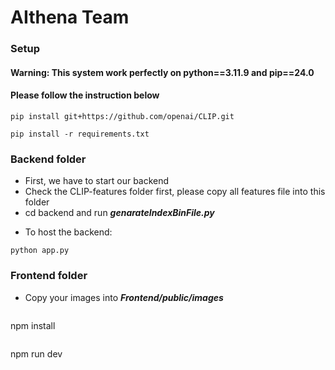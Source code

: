 # AIthena Team

### Setup
#### Warning: This system work perfectly on python==3.11.9 and pip==24.0
#### Please follow the instruction below

```
pip install git+https://github.com/openai/CLIP.git
```
```
pip install -r requirements.txt
```

### Backend folder
- First, we have to start our backend
- Check the CLIP-features folder first, please copy all features file into this folder 
- cd backend and run **_genarateIndexBinFile.py_**
    

<!-- ![image](https://github.com/user-attachments/assets/31721ad1-5a83-4c5c-aae2-7ba6d23f21df) -->
- To host the backend:

```
python app.py
```

### Frontend folder
- Copy your images into **_Frontend/public/images_** 

    ```
npm install
```
```
npm run dev
```
